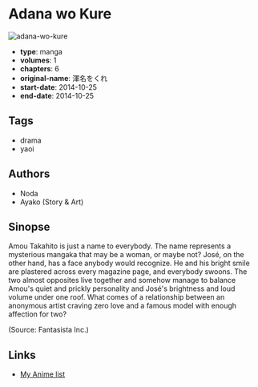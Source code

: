 # Adana wo Kure

![adana-wo-kure](https://cdn.myanimelist.net/images/manga/2/240870.jpg)

-   **type**: manga
-   **volumes**: 1
-   **chapters**: 6
-   **original-name**: 渾名をくれ
-   **start-date**: 2014-10-25
-   **end-date**: 2014-10-25

## Tags

-   drama
-   yaoi

## Authors

-   Noda
-   Ayako (Story & Art)

## Sinopse

Amou Takahito is just a name to everybody. The name represents a mysterious mangaka that may be a woman, or maybe not? José, on the other hand, has a face anybody would recognize. He and his bright smile are plastered across every magazine page, and everybody swoons. The two almost opposites live together and somehow manage to balance Amou's quiet and prickly personality and José's brightness and loud volume under one roof. What comes of a relationship between an anonymous artist craving zero love and a famous model with enough affection for two?

(Source: Fantasista Inc.)

## Links

-   [My Anime list](https://myanimelist.net/manga/133326/Adana_wo_Kure)
